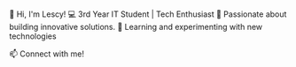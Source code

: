 👋 Hi, I'm Lescy!
💻 3rd Year IT Student | Tech Enthusiast
🚀 Passionate about building innovative solutions.
🌱 Learning and experimenting with new technologies

📫 Connect with me!
<!---https://github.com/Shindawn/Shindawn/tree/main
Shindawn/Shindawn is a ✨ special ✨ repository because its `README.md` (this file) appears on your GitHub profile.
You can click the Preview link to take a look at your changes.
--->
